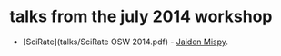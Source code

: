 talks from the july 2014 workshop
==

 * [SciRate](talks/SciRate OSW 2014.pdf) - [Jaiden Mispy](https://mispy.me/).
